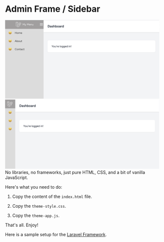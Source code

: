 # Admin Frame / Sidebar
![image info](./support/00.png)
![image info](./support/01.png)
No libraries, no frameworks, just pure HTML, CSS, and a bit of vanilla JavaScript.

Here's what you need to do:

1. Copy the content of the `index.html` file.

2. Copy the `theme-style.css`.

3. Copy the `theme-app.js`.

That's all. Enjoy!

Here is a sample setup for the [Laravel Framework](https://github.com/benpsk/template/tree/laravel).

